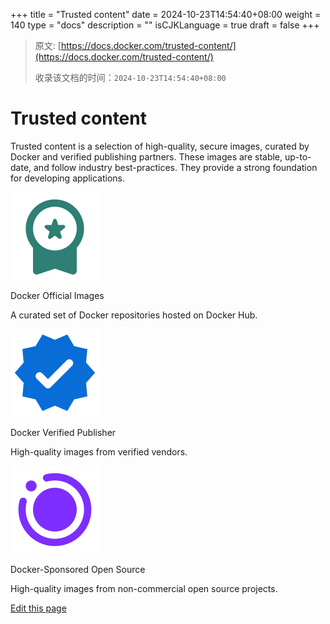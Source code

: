 +++
title = "Trusted content"
date = 2024-10-23T14:54:40+08:00
weight = 140
type = "docs"
description = ""
isCJKLanguage = true
draft = false
+++

> 原文: [https://docs.docker.com/trusted-content/](https://docs.docker.com/trusted-content/)
>
> 收录该文档的时间：`2024-10-23T14:54:40+08:00`

# Trusted content

Trusted content is a selection of high-quality, secure images, curated by Docker and verified publishing partners. These images are stable, up-to-date, and follow industry best-practices. They provide a strong foundation for developing applications.

![img](_index_img/doi-icon.svg+xml)

Docker Official Images

A curated set of Docker repositories hosted on Docker Hub.

![img](_index_img/dvp-icon.svg+xml)

Docker Verified Publisher

High-quality images from verified vendors.

![img](_index_img/dsos-icon.svg+xml)

Docker-Sponsored Open Source

High-quality images from non-commercial open source projects.

[Edit this page](https://github.com/docker/docs/edit/main/content/manuals/trusted-content/_index.md)
